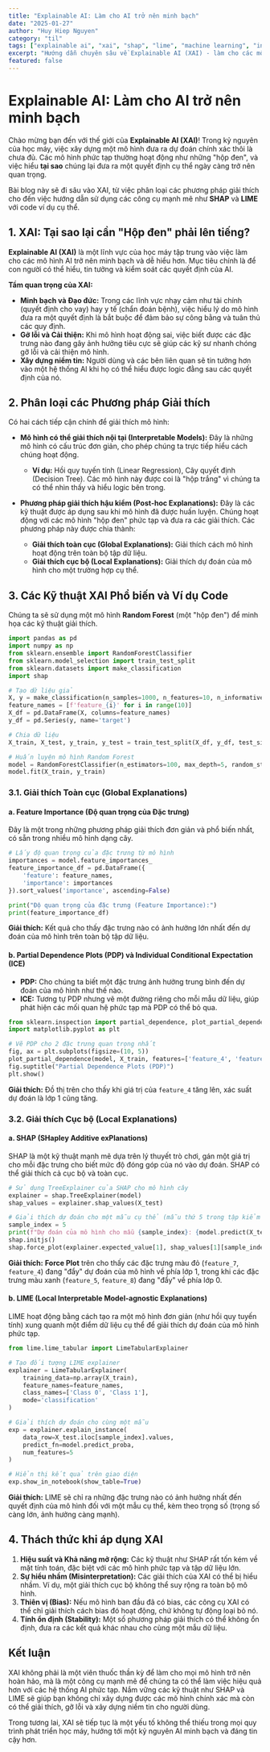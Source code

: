 ```yaml
---
title: "Explainable AI: Làm cho AI trở nên minh bạch"
date: "2025-01-27"
author: "Huy Hiep Nguyen"
category: "til"
tags: ["explainable ai", "xai", "shap", "lime", "machine learning", "interpretability", "transparency", "python"]
excerpt: "Hướng dẫn chuyên sâu về Explainable AI (XAI) - làm cho các mô hình AI trở nên minh bạch và dễ hiểu, từ lý thuyết đến thực hành với SHAP và LIME."
featured: false
---
```


# Explainable AI: Làm cho AI trở nên minh bạch

Chào mừng bạn đến với thế giới của **Explainable AI (XAI)**! Trong kỷ nguyên của học máy, việc xây dựng một mô hình đưa ra dự đoán chính xác thôi là chưa đủ. Các mô hình phức tạp thường hoạt động như những "hộp đen", và việc hiểu **tại sao** chúng lại đưa ra một quyết định cụ thể ngày càng trở nên quan trọng.

Bài blog này sẽ đi sâu vào XAI, từ việc phân loại các phương pháp giải thích cho đến việc hướng dẫn sử dụng các công cụ mạnh mẽ như **SHAP** và **LIME** với code ví dụ cụ thể.

## **1. XAI: Tại sao lại cần "Hộp đen" phải lên tiếng?**

**Explainable AI (XAI)** là một lĩnh vực của học máy tập trung vào việc làm cho các mô hình AI trở nên minh bạch và dễ hiểu hơn. Mục tiêu chính là để con người có thể hiểu, tin tưởng và kiểm soát các quyết định của AI.

**Tầm quan trọng của XAI:**

* **Minh bạch và Đạo đức:** Trong các lĩnh vực nhạy cảm như tài chính (quyết định cho vay) hay y tế (chẩn đoán bệnh), việc hiểu lý do mô hình đưa ra một quyết định là bắt buộc để đảm bảo sự công bằng và tuân thủ các quy định.
* **Gỡ lỗi và Cải thiện:** Khi mô hình hoạt động sai, việc biết được các đặc trưng nào đang gây ảnh hưởng tiêu cực sẽ giúp các kỹ sư nhanh chóng gỡ lỗi và cải thiện mô hình.
* **Xây dựng niềm tin:** Người dùng và các bên liên quan sẽ tin tưởng hơn vào một hệ thống AI khi họ có thể hiểu được logic đằng sau các quyết định của nó.

## **2. Phân loại các Phương pháp Giải thích**

Có hai cách tiếp cận chính để giải thích mô hình:

* **Mô hình có thể giải thích nội tại (Interpretable Models):** Đây là những mô hình có cấu trúc đơn giản, cho phép chúng ta trực tiếp hiểu cách chúng hoạt động.

  * **Ví dụ:** Hồi quy tuyến tính (Linear Regression), Cây quyết định (Decision Tree). Các mô hình này được coi là "hộp trắng" vì chúng ta có thể nhìn thấy và hiểu logic bên trong.

* **Phương pháp giải thích hậu kiểm (Post-hoc Explanations):** Đây là các kỹ thuật được áp dụng sau khi mô hình đã được huấn luyện. Chúng hoạt động với các mô hình "hộp đen" phức tạp và đưa ra các giải thích. Các phương pháp này được chia thành:

  * **Giải thích toàn cục (Global Explanations):** Giải thích cách mô hình hoạt động trên toàn bộ tập dữ liệu.
  * **Giải thích cục bộ (Local Explanations):** Giải thích dự đoán của mô hình cho một trường hợp cụ thể.

## **3. Các Kỹ thuật XAI Phổ biến và Ví dụ Code**

Chúng ta sẽ sử dụng một mô hình **Random Forest** (một "hộp đen") để minh họa các kỹ thuật giải thích.

```python
import pandas as pd
import numpy as np
from sklearn.ensemble import RandomForestClassifier
from sklearn.model_selection import train_test_split
from sklearn.datasets import make_classification
import shap

# Tạo dữ liệu giả
X, y = make_classification(n_samples=1000, n_features=10, n_informative=5, random_state=42)
feature_names = [f'feature_{i}' for i in range(10)]
X_df = pd.DataFrame(X, columns=feature_names)
y_df = pd.Series(y, name='target')

# Chia dữ liệu
X_train, X_test, y_train, y_test = train_test_split(X_df, y_df, test_size=0.2, random_state=42)

# Huấn luyện mô hình Random Forest
model = RandomForestClassifier(n_estimators=100, max_depth=5, random_state=42)
model.fit(X_train, y_train)
```

### **3.1. Giải thích Toàn cục (Global Explanations)**

#### **a. Feature Importance (Độ quan trọng của Đặc trưng)**

Đây là một trong những phương pháp giải thích đơn giản và phổ biến nhất, có sẵn trong nhiều mô hình dạng cây.

```python
# Lấy độ quan trọng của đặc trưng từ mô hình
importances = model.feature_importances_
feature_importance_df = pd.DataFrame({
    'feature': feature_names, 
    'importance': importances
}).sort_values('importance', ascending=False)

print("Độ quan trọng của đặc trưng (Feature Importance):")
print(feature_importance_df)
```

**Giải thích:** Kết quả cho thấy đặc trưng nào có ảnh hưởng lớn nhất đến dự đoán của mô hình trên toàn bộ tập dữ liệu.

#### **b. Partial Dependence Plots (PDP) và Individual Conditional Expectation (ICE)**

* **PDP:** Cho chúng ta biết một đặc trưng ảnh hưởng trung bình đến dự đoán của mô hình như thế nào.
* **ICE:** Tương tự PDP nhưng vẽ một đường riêng cho mỗi mẫu dữ liệu, giúp phát hiện các mối quan hệ phức tạp mà PDP có thể bỏ qua.

```python
from sklearn.inspection import partial_dependence, plot_partial_dependence
import matplotlib.pyplot as plt

# Vẽ PDP cho 2 đặc trưng quan trọng nhất
fig, ax = plt.subplots(figsize=(10, 5))
plot_partial_dependence(model, X_train, features=['feature_4', 'feature_7'], ax=ax)
fig.suptitle("Partial Dependence Plots (PDP)")
plt.show()
```

**Giải thích:** Đồ thị trên cho thấy khi giá trị của `feature_4` tăng lên, xác suất dự đoán là lớp 1 cũng tăng.

### **3.2. Giải thích Cục bộ (Local Explanations)**

#### **a. SHAP (SHapley Additive exPlanations)**

SHAP là một kỹ thuật mạnh mẽ dựa trên lý thuyết trò chơi, gán một giá trị cho mỗi đặc trưng cho biết mức độ đóng góp của nó vào dự đoán. SHAP có thể giải thích cả cục bộ và toàn cục.

```python
# Sử dụng TreeExplainer của SHAP cho mô hình cây
explainer = shap.TreeExplainer(model)
shap_values = explainer.shap_values(X_test)

# Giải thích dự đoán cho một mẫu cụ thể (mẫu thứ 5 trong tập kiểm tra)
sample_index = 5
print(f"Dự đoán của mô hình cho mẫu {sample_index}: {model.predict(X_test.iloc[[sample_index]])[0]}")
shap.initjs()
shap.force_plot(explainer.expected_value[1], shap_values[1][sample_index], X_test.iloc[[sample_index]])
```

**Giải thích:** **Force Plot** trên cho thấy các đặc trưng màu đỏ (`feature_7`, `feature_4`) đang "đẩy" dự đoán của mô hình về phía lớp 1, trong khi các đặc trưng màu xanh (`feature_5`, `feature_8`) đang "đẩy" về phía lớp 0.

#### **b. LIME (Local Interpretable Model-agnostic Explanations)**

LIME hoạt động bằng cách tạo ra một mô hình đơn giản (như hồi quy tuyến tính) xung quanh một điểm dữ liệu cụ thể để giải thích dự đoán của mô hình phức tạp.

```python
from lime.lime_tabular import LimeTabularExplainer

# Tạo đối tượng LIME explainer
explainer = LimeTabularExplainer(
    training_data=np.array(X_train),
    feature_names=feature_names,
    class_names=['Class 0', 'Class 1'],
    mode='classification'
)

# Giải thích dự đoán cho cùng một mẫu
exp = explainer.explain_instance(
    data_row=X_test.iloc[sample_index].values,
    predict_fn=model.predict_proba,
    num_features=5
)

# Hiển thị kết quả trên giao diện
exp.show_in_notebook(show_table=True)
```

**Giải thích:** LIME sẽ chỉ ra những đặc trưng nào có ảnh hưởng nhất đến quyết định của mô hình đối với một mẫu cụ thể, kèm theo trọng số (trọng số càng lớn, ảnh hưởng càng mạnh).

## **4. Thách thức khi áp dụng XAI**

1. **Hiệu suất và Khả năng mở rộng:** Các kỹ thuật như SHAP rất tốn kém về mặt tính toán, đặc biệt với các mô hình phức tạp và tập dữ liệu lớn.
2. **Sự hiểu nhầm (Misinterpretation):** Các giải thích của XAI có thể bị hiểu nhầm. Ví dụ, một giải thích cục bộ không thể suy rộng ra toàn bộ mô hình.
3. **Thiên vị (Bias):** Nếu mô hình ban đầu đã có bias, các công cụ XAI có thể chỉ giải thích cách bias đó hoạt động, chứ không tự động loại bỏ nó.
4. **Tính ổn định (Stability):** Một số phương pháp giải thích có thể không ổn định, đưa ra các kết quả khác nhau cho cùng một mẫu dữ liệu.

## **Kết luận**

XAI không phải là một viên thuốc thần kỳ để làm cho mọi mô hình trở nên hoàn hảo, mà là một công cụ mạnh mẽ để chúng ta có thể làm việc hiệu quả hơn với các hệ thống AI phức tạp. Nắm vững các kỹ thuật như SHAP và LIME sẽ giúp bạn không chỉ xây dựng được các mô hình chính xác mà còn có thể giải thích, gỡ lỗi và xây dựng niềm tin cho người dùng.

Trong tương lai, XAI sẽ tiếp tục là một yếu tố không thể thiếu trong mọi quy trình phát triển học máy, hướng tới một kỷ nguyên AI minh bạch và đáng tin cậy hơn. 